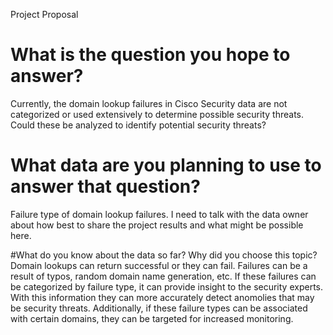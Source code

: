 Project Proposal


# What is the question you hope to answer? 
Currently, the domain lookup failures in Cisco Security data are not categorized or used extensively to determine possible security threats. Could these be analyzed to identify potential security threats?

# What data are you planning to use to answer that question?
Failure type of domain lookup failures. I need to talk with the data owner about how best to share the project results and what might be possible here.

#What do you know about the data so far? Why did you choose this topic?
Domain lookups can return successful or they can fail. Failures can be a result of typos, random domain name generation, etc. If these failures can be categorized by failure type, it can provide insight to the security experts. With this information they can more accurately detect anomolies that may be security threats. Additionally, if these failure types can be associated with certain domains, they can be targeted for increased monitoring.

